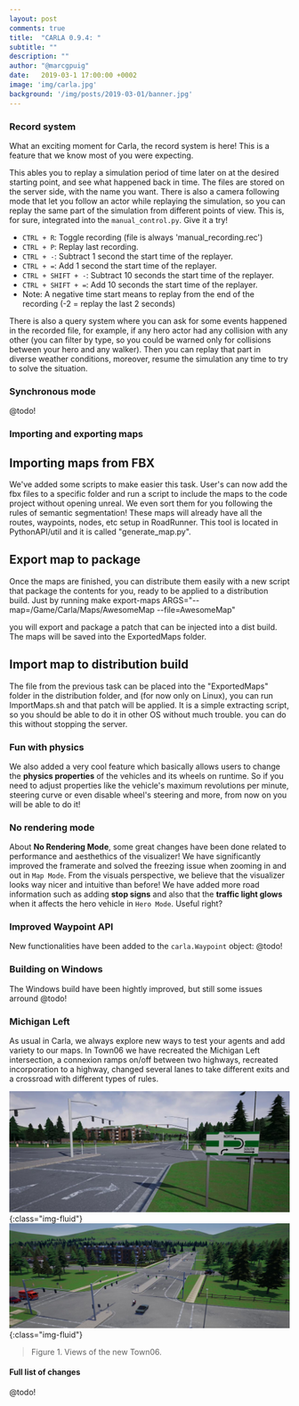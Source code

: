 ```yaml
---
layout: post
comments: true
title:  "CARLA 0.9.4: "
subtitle: ""
description: ""
author: "@marcgpuig"
date:   2019-03-1 17:00:00 +0002
image: 'img/carla.jpg'
background: '/img/posts/2019-03-01/banner.jpg'
---
```


### Record system

What an exciting moment for Carla, the record system is here! This is a feature that we know most of you were expecting.

This ables you to replay a simulation period of time later on at the desired starting point, and see what happened back in time. The files are stored on the server side, with the name you want. There is also a camera following mode that let you follow an actor while replaying the simulation, so you can replay the same part of the simulation from different points of view. This is, for sure, integrated into the `manual_control.py`. Give it a try!

- `CTRL + R`: Toggle recording (file is always 'manual_recording.rec')
- `CTRL + P`: Replay last recording.
- `CTRL + -`: Subtract 1 second the start time of the replayer.
- `CTRL + =`: Add 1 second the start time of the replayer.
- `CTRL + SHIFT + -`: Subtract 10 seconds the start time of the replayer.
- `CTRL + SHIFT + =`: Add 10 seconds the start time of the replayer.
- Note: A negative time start means to replay from the end of the recording (-2 = replay the last 2 seconds)

There is also a query system where you can ask for some events happened in the recorded file, for example, if any hero actor had any collision with any other (you can filter by type, so you could be warned only for collisions between your hero and any walker). Then you can replay that part in diverse weather conditions, moreover, resume the simulation any time to try to solve the situation.

### Synchronous mode
@todo!

### Importing and exporting maps

## Importing maps from FBX
We've added some scripts to make easier this task. User's can now add the fbx files to a specific folder
and run a script to include the maps to the code project without opening unreal. We even sort them for you
following the rules of semantic segmentation! These maps will already have all the routes, waypoints, nodes,
etc setup in RoadRunner. This tool is located in PythonAPI/util and it is called "generate_map.py".


## Export map to package
Once the maps are finished, you can distribute them easily with a new script that package the contents for you,
ready to be applied to a distribution build.
Just by running 
make export-maps ARGS="--map=/Game/Carla/Maps/AwesomeMap --file=AwesomeMap" 

you will export and package a patch that can be injected into a dist build. The maps will be saved into 
the ExportedMaps folder.

## Import map to distribution build
The file from the previous task can be placed into the "ExportedMaps" folder in the distribution folder,
and (for now only on Linux), you can run ImportMaps.sh and that patch will be applied. It is a simple extracting script,
so you should be able to do it in other OS without much trouble. you can do this without stopping the server.

### Fun with physics

We also added a very cool feature which basically allows users to change the **physics properties** of the vehicles and its wheels on runtime. So if you need to adjust properties like the vehicle's maximum revolutions per minute, steering curve or even disable wheel's steering and more, from now on you will be able to do it!


### No rendering mode

About **No Rendering Mode**, some great changes have been done related to performance and aesthethics of the visualizer! We have significantly improved the framerate and solved the freezing issue when zooming in and out in `Map Mode`. From the visuals perspective, we believe that the visualizer looks way nicer and intuitive than before! We have added more road information such as adding **stop signs** and also that the **traffic light glows** when it affects the hero vehicle in `Hero Mode`. Useful right?


### Improved Waypoint API

New functionalities have been added to the `carla.Waypoint` object:
@todo!



### Building on Windows

The Windows build have been hightly improved, but still some issues arround 
@todo!

### Michigan Left

As usual in Carla, we always explore new ways to test your agents and add variety to our maps. In Town06 we have recreated the Michigan Left intersection, a connexion ramps on/off between two highways, recreated incorporation to a highway, changed several lanes to take different exits and a crossroad with different types of rules.

![town04_2](/img/posts/2019-03-01/town06_1.jpg){:class="img-fluid"}
![town04_2](/img/posts/2019-03-01/town06_2.jpg){:class="img-fluid"}
> Figure 1. Views of the new Town06.


#### Full list of changes
@todo!
